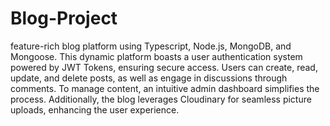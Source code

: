 # Blog-Project

feature-rich blog platform using Typescript, Node.js, MongoDB, and Mongoose. This dynamic platform boasts a user authentication system powered by JWT Tokens, ensuring secure access. Users can create, read, update, and delete posts, as well as engage in discussions through comments. To manage content, an intuitive admin dashboard simplifies the process. Additionally, the blog leverages Cloudinary for seamless picture uploads, enhancing the user experience. 
